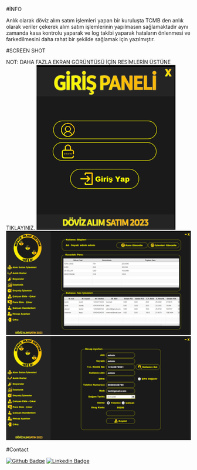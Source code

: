 #İNFO

Anlık olarak döviz alım satım işlemleri yapan bir kuruluşta TCMB den anlık olarak veriler çekerek alım satım işlemlerinin yapılmasıın sağlamaktadır aynı zamanda kasa kontrolu yaparak ve log takibi yaparak hataların önlenmesi ve farkedilmesini daha rahat bir şekilde sağlamak için yazılmıştır.

#SCREEN SHOT

NOT: DAHA FAZLA EKRAN GÖRÜNTÜSÜ İÇİN RESİMLERİN ÜSTÜNE TIKLAYINIZ.
[![screenshot](ScreenShot/1.png)]() 
[![screenshot](ScreenShot/5.png)]() 
[![screenshot](ScreenShot/10.png)]() 


#Contact

[![Github Badge](https://img.shields.io/badge/-Github-000?style=quare&labelColor=000&logo=Github&logoColor=white&link=link)](https://github.com/anilklc) 
[![Linkedin Badge](https://img.shields.io/badge/LinkedIn-0077B5?style=for-the-badge&logo=linkedin&logoColor=white)](https://www.linkedin.com/in/anilklic/) 
